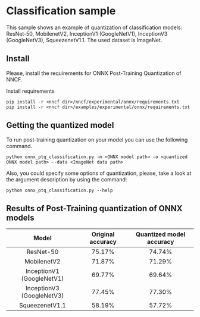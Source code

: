 # Classification sample

This sample shows an example of quantization of classification models: 
ResNet-50, MobilenetV2, InceptionV1 (GoogleNetV1), InceptionV3 (GoogleNetV3), SqueezenetV1.1. The used dataset is ImageNet.

## Install

Please, install the requirements for ONNX Post-Training Quantization of NNCF.

Install requirements

```
pip install -r <nncf dir>/nncf/experimental/onnx/requirements.txt
pip install -r <nncf dir>/examples/experimental/onnx/requirements.txt
```

## Getting the quantized model

To run post-training quantization on your model you can use the following command.

```
python onnx_ptq_classification.py -m <ONNX model path> -o <quantized ONNX model path> --data <ImageNet data path>
```

Also, you could specify some options of quantization, please, take a look at the argument description by using the command:

```
python onnx_ptq_classification.py --help
```


## Results of Post-Training quantization of ONNX models

|           Model           | Original accuracy | Quantized model accuracy |
|:-------------------------:|:-----------------:|:------------------------:|
|         ResNet-50         |      75.17%       |          74.74%          |
|        MobilenetV2        |      71.87%       |          71.29%          |
| InceptionV1 (GoogleNetV1) |      69.77%       |          69.64%          |
| InceptionV3 (GoogleNetV3) |      77.45%       |          77.30%          |
|      SqueezenetV1.1       |      58.19%       |          57.72%          |

